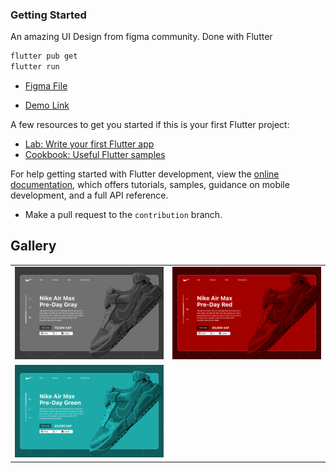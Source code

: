 ### Getting Started

An amazing UI Design from figma community. Done with Flutter

```bash
flutter pub get
flutter run
```

- [Figma File ](<https://www.figma.com/design/Zwd79BDhZLub76X9pI1l2T/Car-Rental-Website-Animation-(Community)?m=auto&t=hHBxtNaDzD3pcYA9-6>)

- [Demo Link](https://flutter-car-rental.netlify.app/)

A few resources to get you started if this is your first Flutter project:

- [Lab: Write your first Flutter app](https://docs.flutter.dev/get-started/codelab)
- [Cookbook: Useful Flutter samples](https://docs.flutter.dev/cookbook)

For help getting started with Flutter development, view the
[online documentation](https://docs.flutter.dev/), which offers tutorials,
samples, guidance on mobile development, and a full API reference.

- Make a pull request to the `contribution` branch.

## Gallery

<table>
  <tr>
    <td>
      <a href="https://github.com/yunweneric/flutter_openUI/tree/authUI02">
        <img src="./assets/images/showcase_0.png" alt="Image 1" width="1000"/>
      </a>
    </td>
     <td>
      <a href="https://github.com/yunweneric/flutter_openUI/tree/authUI01">
        <img src="./assets/images/showcase_1.png" alt="Image 1" width="1000"/>
      </a>
    </td>
   
   
  </tr>
     <td>
      <a href="https://github.com/yunweneric/flutter_openUI/tree/Onboarding_01">
        <img src="./assets/images/showcase_2.png" alt="Image 1" width="1000"/>
      </a>
    </td>
  <td> </td>
    
   
  </tr>

</table>
